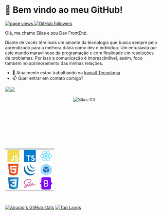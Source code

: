 # 👋 Bem vindo ao meu GitHub!

<p align="left">
  <a href="https://github.com/silasmasay">
    <img src="https://komarev.com/ghpvc/?username=silasmasay" alt="page views" />
  </a>
  <a href="https://github.com/silasmasay?tab=followers">
    <img alt="GitHub followers" src="https://img.shields.io/github/followers/silasmasay?color=green&logo=github">
  </a>
</p>

Olá, me chamo Silas e sou Dev FrontEnd.

Diante de vocês têm mais um amante da tecnologia que busca sempre pelo aprendizado para a melhora diária como dev e indivíduo. Um entusiasta por este mundo maravilhoso da programação e com finalidade em resoluções de problemas. Por isso a comunicação é imprescindível, assim, foco também no aprimoramento das minhas relações.

- 🔭 Atualmente estou trabalhando na <a target="_blank" href="https://www.inovall.com.br/beta/index.php">Inovall Tecnologia</a>
- 📫 Quer entrar em contato comigo? 

<a href="https://www.linkedin.com/in/silas-masay-892b74167/" target="_blank"><img src="https://img.shields.io/badge/-LinkedIn-%230077B5?style=for-the-badge&logo=linkedin&logoColor=white" target="_blank"></a><a href="mailto:silasmasay19@gmail.com"><img src="https://img.shields.io/badge/-Gmail-%23333?style=for-the-badge&logo=gmail&logoColor=white" target="_blank"></a>

<img align="right" alt="Silas-Gif" height="170" width="280" src="https://media3.giphy.com/media/aNeyXVMrED6fUO1Exy/giphy.gif">

<table>
  <tbody>
    <tr>
      <td><img align="center" alt="Silas-Js" height="40" width="40" src="https://raw.githubusercontent.com/devicons/devicon/master/icons/javascript/javascript-plain.svg"></td>
      <td><img align="center" alt="Silas-Ts" height="40" width="40" src="https://raw.githubusercontent.com/devicons/devicon/master/icons/typescript/typescript-plain.svg"></td>
      <td><img align="center" alt="Silas-React" height="40" width="40" src="https://raw.githubusercontent.com/devicons/devicon/master/icons/react/react-original.svg"></td>
    </tr>
    <tr>  
      <td><img align="center" alt="Silas-HTML" height="40" width="40" src="https://raw.githubusercontent.com/devicons/devicon/master/icons/html5/html5-original.svg"></td>
      <td><img align="center" alt="Silas-Jquery" height="40" width="40" src="https://raw.githubusercontent.com/devicons/devicon/master/icons/jquery/jquery-original.svg"></td>
      <td><img align="center" alt="Silas-Webpack" height="40" width="40" src="https://raw.githubusercontent.com/devicons/devicon/master/icons/webpack/webpack-original.svg"></td>
    </tr>
    <tr>
      <td><img align="center" alt="Silas-CSS" height="40" width="40" src="https://raw.githubusercontent.com/devicons/devicon/master/icons/css3/css3-original.svg"></td>
      <td><img align="center" alt="Silas-SASS" height="40" width="40" src="https://raw.githubusercontent.com/devicons/devicon/master/icons/sass/sass-original.svg"></td>
      <td><img align="center" alt="Silas-Bootstrap" height="40" width="40" src="https://raw.githubusercontent.com/devicons/devicon/master/icons/bootstrap/bootstrap-original.svg"></td>
    </tr>
  </tbody>
</table>

<br>

[![Anurag's GitHub stats](https://github-readme-stats.vercel.app/api?username=silasmasay&show_icons=true&locale=pt-br&theme=vue)](https://github.com/anuraghazra/github-readme-stats)
[![Top Langs](https://github-readme-stats.vercel.app/api/top-langs/?username=silasmasay&layout=compact&locale=pt-br&theme=vue)](https://github.com/anuraghazra/github-readme-stats)
